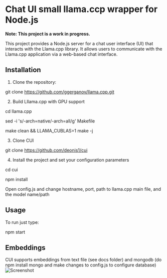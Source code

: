 # Chat UI small llama.ccp wrapper for Node.js

**Note: This project is a work in progress.**

This project provides a Node.js server for a chat user interface (UI) that interacts with the Llama.cpp library. It allows users to communicate with the Llama.cpp application via a web-based chat interface.

## Installation

1. Clone the repository:

git clone https://github.com/ggerganov/llama.cpp.git 

2. Build Lllama.cpp with GPU support

cd llama.cpp

sed -i 's/-arch=native/-arch=all/g' Makefile

make clean && LLAMA_CUBLAS=1 make -j

3. Clone CUI
   
git clone https://github.com/deonis1/cui

4. Install the project and set your configuration parameters
  
cd cui

npm install

Open config.js and change hostname, port, path to llama.cpp main file, and the model name/path

## Usage
To run just type:

npm start

## Embeddings
CUI supports embeddings from text file (see docs folder) and mongodb (do npm install mongo and make changes to config.js to configure database) 
![Screenshot](https://github.com/deonis1/llcui/blob/main/Screenshot_2.png)

